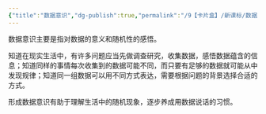 ```yaml
---
{"title":"数据意识","dg-publish":true,"permalink":"/9【卡片盒】/新课标/数据意识/","dgPassFrontmatter":true,"noteIcon":""}
---
```



数据意识主要是指对数据的意义和随机性的感悟。

知道在现实生活中，有许多问题应当先做调查研究，收集数据，感悟数据蕴含的信息；知道同样的事情每次收集到的数据可能不同，而只要有足够的数据就可能从中发现规律；知道同一组数据可以用不同方式表达，需要根据问题的背景选择合适的方式。

形成数据意识有助于理解生活中的随机现象，逐步养成用数据说话的习惯。